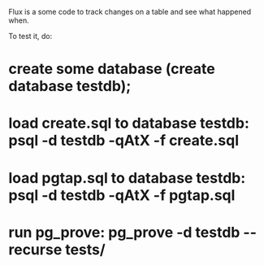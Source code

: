 Flux is a some code to track changes on a table and see what happened when.

To test it, do:

# create some database (create database testdb);
# load create.sql to database testdb: psql -d testdb -qAtX -f create.sql
# load pgtap.sql to database testdb: psql -d testdb -qAtX -f pgtap.sql
# run pg_prove: pg_prove -d testdb --recurse tests/
